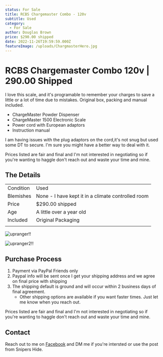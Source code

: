 ```yaml
---
status: For Sale
title: RCBS Chargemaster Combo - 120v
subtitle: Used
category:
  - For Sale
author: Douglas Brown
price: $290.00 shipped
date: 2022-11-26T19:59:59.000Z
featureImage: /uploads/ChargmasterHero.jpg
---
```

# RCBS Chargemaster Combo 120v | 290.00 Shipped

I love this scale, and it's programable to remember your charges to save a little or a lot of time due to mistakes. Original box, packing and manual included.

- ChargeMaster Powder Dispenser
- ChargeMaster 1500 Electronic Scale
- Power cord with European adaptors
- Instruction manual

I am having issues with the plug adaptors on the cord,it's not snug but used some DT to secure.  I'm sure you might have a better way to deal with it. 

Prices listed are fair and final and I'm not interested in negotiating so if you're wanting to haggle don't reach out and waste your time and mine. 

## The Details
|                   |                                                      |
| ------------------| ---------------------------------------------------- |
| Condition         | Used |
| Blemishes         | None - I have kept it in a climate controlled room   |
| Price             | $290.00 shipped                                    |
| Age               | A little over a year old      |
| Included          | Original Packaging                    |
|                   |                                                      |

![upranger!!](/uploads/RCBSdisplay.jpg)

![upranger2!!](/uploads/rcbspic2.jpg)

## Purchase Process

1. Payment via PayPal Friends only
2. Paypal info will be sent once I get your shipping address and we agree on final price with shipping
3. The shipping default is ground and will occur within 2 business days of final agreement. 
    - Other shipping options are available if you want faster times. Just let me know when you reach out. 

Prices listed are fair and final and I'm not interested in negotiating so if you're wanting to haggle don't reach out and waste your time and mine. 

## Contact
Reach out to me on [Facebook](https://www.facebook.com/douglasbrownca) and DM me if you're intersted or use the post from Snipers Hide.